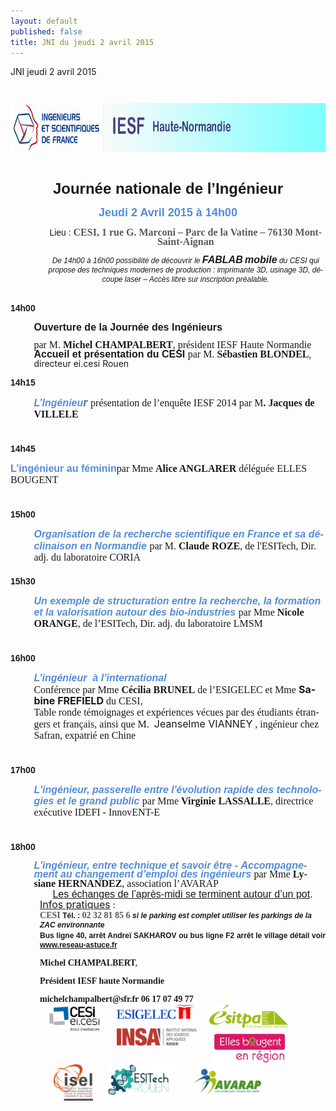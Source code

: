 ```yaml
---
layout: default
published: false
title: JNI du jeudi 2 avril 2015
---
```


JNI jeudi 2 avril 2015



<BODY LANG="en-GB" LINK="#0000ff" DIR="LTR">
<P STYLE="margin-left: 0.59in; margin-bottom: 0in; line-height: 100%">
&nbsp;<P align=center><IMG SRC="/media/i_753667282af335cc_html_m37f94a8f.jpg" NAME="Image 0" ALIGN=BOTTOM WIDTH=794 HEIGHT=78 BORDER=0></P>
<P LANG="fr-FR" ALIGN=CENTER STYLE="margin-left: 0.59in; margin-bottom: 0in; line-height: 100%">
<BR>
</P>
<P STYLE="margin-left: 0.59in; margin-bottom; line-height: 100%">
<FONT FACE="Arial, serif"><FONT SIZE=5><SPAN LANG="fr-FR"><B><P align=center>Journée
nationale de l’Ingénieur </P></B></SPAN></FONT></FONT>
</P>
<P ALIGN=CENTER STYLE="margin-left: 0.59in; margin-top: 0.02in; margin-bottom: 0.02in; line-height: 100%">
<P align=center><FONT COLOR="#548dd4"><FONT FACE="Arial, serif"><FONT SIZE=4><SPAN LANG="fr-FR"><B>Jeudi
2 Avril 2015 </B></SPAN></FONT></FONT></FONT><FONT COLOR="#548dd4"><FONT FACE="Arial, serif"><FONT SIZE=4><SPAN LANG="fr-FR"><B>à
14h00</B></SPAN></FONT></FONT></FONT></P>
<P ALIGN=CENTER STYLE="margin-left: 0.59in; margin-top: 0.02in; margin-bottom: 0.02in; line-height: 100%">
<FONT FACE="Arial, serif"><SPAN LANG="fr-FR">Lieu&nbsp;:</SPAN></FONT><FONT FACE="Arial, serif"><SPAN LANG="fr-FR"><B>
</B></SPAN></FONT><FONT COLOR="#595959"><FONT FACE="Calibri, serif"><FONT SIZE=3><SPAN LANG="fr-FR"><B>CESI,
1 rue G. Marconi – Parc de la Vatine – 76130 Mont-Saint-Aignan</B></SPAN></FONT></FONT></FONT></P>
<P ALIGN=CENTER STYLE="margin-left: 0.59in; margin-bottom: 0in; line-height: 100%">
<FONT FACE="Arial, serif"><FONT SIZE=2 STYLE="font-size: 9pt"><SPAN LANG="fr-FR"><I>De
14h00 à 16h00 possibilité de découvrir le</I></SPAN></FONT></FONT><FONT FACE="Arial, serif"><FONT SIZE=2 STYLE="font-size: 9pt"><SPAN LANG="fr-FR"><I><B>
</B></I></SPAN></FONT></FONT><FONT FACE="Arial, serif"><FONT SIZE=3><SPAN LANG="fr-FR"><I><B>FABLAB</B></I></SPAN></FONT></FONT><FONT FACE="Arial, serif"><FONT SIZE=2 STYLE="font-size: 9pt"><SPAN LANG="fr-FR"><I>
</I></SPAN></FONT></FONT><FONT FACE="Arial, serif"><FONT SIZE=3><SPAN LANG="fr-FR"><I><B>mobile</B></I></SPAN></FONT></FONT><FONT FACE="Arial, serif"><FONT SIZE=2 STYLE="font-size: 9pt"><SPAN LANG="fr-FR"><I>
du CESI&nbsp;qui propose des techniques modernes de production&nbsp;:
imprimante 3D, usinage 3D, découpe laser – Accès libre sur
inscription préalable.</I></SPAN></FONT></FONT></P>
<P LANG="fr-FR" ALIGN=CENTER STYLE="margin-left: 0.59in; margin-bottom: 0in; line-height: 100%">
<BR>
</P>
<P STYLE="margin-top: 0.02in; margin-bottom: 0in; line-height: 0.18in">
<FONT FACE="Arial, serif"><SPAN LANG="fr-FR"><B>14h00</B></SPAN></FONT></P>
<P STYLE="margin-left: 0.39in; margin-bottom: 0in; line-height: 100%">
<FONT FACE="Arial, serif"><FONT SIZE=3><SPAN LANG="fr-FR"><B>Ouverture
de la Journée des Ingénieurs</B></SPAN></FONT></FONT><FONT FACE="Arial, serif"><FONT SIZE=3><SPAN LANG="fr-FR">
</SPAN></FONT></FONT>
</P>
<P STYLE="margin-left: 0.39in; margin-bottom: 0in; line-height: 100%">
<FONT FACE="Arial Narrow, serif"><FONT SIZE=3><SPAN LANG="fr-FR">par
M. </SPAN></FONT></FONT><FONT FACE="Arial Narrow, serif"><FONT SIZE=3><SPAN LANG="fr-FR"><B>Michel
CHAMPALBERT</B></SPAN></FONT></FONT><FONT FACE="Arial Narrow, serif"><FONT SIZE=3><SPAN LANG="fr-FR">,
président IESF Haute Normandie </SPAN></FONT></FONT><FONT FACE="Arial, serif"><FONT SIZE=3><SPAN LANG="fr-FR"><BR></SPAN></FONT></FONT><FONT FACE="Arial, serif"><FONT SIZE=3><SPAN LANG="fr-FR"><B>Accueil
et présentation du CESI</B></SPAN></FONT></FONT><FONT FACE="Arial, serif"><FONT SIZE=3><SPAN LANG="fr-FR">
</SPAN></FONT></FONT><FONT FACE="Arial Narrow, serif"><FONT SIZE=3><SPAN LANG="fr-FR">par</SPAN></FONT></FONT><FONT FACE="Arial Narrow, serif"><FONT SIZE=3><SPAN LANG="fr-FR">
M. </SPAN></FONT></FONT><FONT FACE="Arial Narrow, serif"><FONT SIZE=3><SPAN LANG="fr-FR"><B>Sébastien BLONDEL</B></SPAN></FONT></FONT>, directeur ei.cesi Rouen 
</P>
<P STYLE="margin-left: 0.39in; margin-bottom: 0in; line-height: 100%">
 
</P>
<P STYLE="margin-top: 0.02in; margin-bottom: 0in; line-height: 0.18in">
<FONT FACE="Arial, serif"><SPAN LANG="fr-FR"><B>14h15</B></SPAN></FONT></P>
<P STYLE="margin-left: 0.39in; margin-bottom: 0.02in; line-height: 0.18in">
<FONT COLOR="#548dd4"><FONT FACE="Arial, serif"><FONT SIZE=3><SPAN LANG="fr-FR"><I><B>L’Ingénieu</B></I></SPAN></FONT></FONT></FONT><FONT COLOR="#4f81bd"><I><B><FONT SIZE=4><SPAN LANG="fr-FR">r</SPAN></FONT></B></I></FONT><FONT FACE="Arial, serif"><FONT SIZE=3><SPAN LANG="fr-FR">
</SPAN></FONT></FONT><FONT FACE="Arial Narrow, serif"><FONT SIZE=3><SPAN LANG="fr-FR">présentation
de l’enquête IESF 2014 par M</SPAN></FONT></FONT><FONT FACE="Arial Narrow, serif"><FONT SIZE=3><SPAN LANG="fr-FR"><B>.
Jacques de VILLELE</B></SPAN></FONT></FONT><FONT FACE="Arial Narrow, serif"><FONT SIZE=3><SPAN LANG="fr-FR">
<BR></SPAN></FONT></FONT><BR><BR>
</P>
<P STYLE="margin-top: 0.02in; margin-bottom: 0in; line-height: 0.18in">
<FONT FACE="Arial, serif"><SPAN LANG="fr-FR"><B>14h45</B></SPAN></FONT></P>
<P STYLE="margin-left: ; margin-bottom: 0.02in; line-height: 0.18in"><FONT COLOR="#548dd4"><FONT FACE="Arial, serif"><FONT SIZE=3><SPAN LANG="fr-FR"><B>L’ingénieur
au féminin</B></SPAN></FONT></FONT></FONT><FONT FACE="Arial Narrow, serif"><FONT SIZE=3><SPAN LANG="fr-FR">par
Mme <B>Alice ANGLARER</B> déléguée ELLES BOUGENT<BR></SPAN></FONT></FONT><BR><BR>
</P>
<P STYLE="margin-top: 0.02in; margin-bottom: 0in; line-height: 0.18in">
<FONT FACE="Arial, serif"><SPAN LANG="fr-FR"><B>15h00</B></SPAN></FONT></P>
<P STYLE="margin-left: 0.39in; margin-bottom: 0.02in; line-height: 0.18in">
<FONT COLOR="#548dd4"><FONT FACE="Arial, serif"><FONT SIZE=3><SPAN LANG="fr-FR"><I><B>Organisation
de la recherche scientifique en France et sa déclinaison en
Normandie</B></I></SPAN></FONT></FONT></FONT><FONT FACE="Arial, serif"><FONT SIZE=3><SPAN LANG="fr-FR">
</SPAN></FONT></FONT><FONT FACE="Arial Narrow, serif"><FONT SIZE=3><SPAN LANG="fr-FR">par
M. </SPAN></FONT></FONT><FONT FACE="Arial Narrow, serif"><FONT SIZE=3><SPAN LANG="fr-FR"><B>Claude
ROZE</B></SPAN></FONT></FONT><FONT FACE="Arial Narrow, serif"><FONT SIZE=3><SPAN LANG="fr-FR">,</SPAN></FONT></FONT><FONT FACE="Arial Narrow, serif"><FONT SIZE=3><SPAN LANG="fr-FR"><B>
</B></SPAN></FONT></FONT><FONT FACE="Arial Narrow, serif"><FONT SIZE=3><SPAN LANG="fr-FR">de
l'ESITech, Dir. adj. du laboratoire CORIA<BR></SPAN></FONT></FONT><BR>
</P>
<P STYLE="margin-top: 0.02in; margin-bottom: 0in; line-height: 0.18in">
<FONT FACE="Arial, serif"><SPAN LANG="fr-FR"><B>15h30</B></SPAN></FONT></P>
<P STYLE="margin-left: 0.39in; margin-bottom: 0.02in; line-height: 0.18in">
<FONT COLOR="#548dd4"><FONT FACE="Arial, serif"><FONT SIZE=3><SPAN LANG="fr-FR"><I><B>Un
exemple de structuration entre la recherche, la formation et la
valorisation autour des bio-industries</B></I></SPAN></FONT></FONT></FONT><FONT FACE="Arial, serif"><FONT SIZE=3><SPAN LANG="fr-FR">
</SPAN></FONT></FONT><FONT FACE="Arial Narrow, serif"><FONT SIZE=3><SPAN LANG="fr-FR">par
Mme </SPAN></FONT></FONT><FONT FACE="Arial Narrow, serif"><FONT SIZE=3><SPAN LANG="fr-FR"><B>Nicole
ORANGE</B></SPAN></FONT></FONT><FONT FACE="Arial Narrow, serif"><FONT SIZE=3><SPAN LANG="fr-FR">,
de l’ESITech, Dir. adj. du laboratoire LMSM<BR></SPAN></FONT></FONT><BR><BR>
</P>
<P STYLE="margin-top: 0.02in; margin-bottom: 0in; line-height: 0.18in">
<FONT FACE="Arial, serif"><SPAN LANG="fr-FR"><B>16h00</B></SPAN></FONT></P>
<P STYLE="margin-left: 0.39in; margin-bottom: 0.02in; line-height: 0.18in">
<FONT COLOR="#548dd4"><FONT FACE="Arial, serif"><FONT SIZE=3><SPAN LANG="fr-FR"><I><B>L’ingénieur&nbsp;
à l’international<BR></B></I></SPAN></FONT></FONT></FONT><FONT FACE="Arial Narrow, serif"><FONT SIZE=3><SPAN LANG="fr-FR">Conférence
par Mme </SPAN></FONT></FONT><FONT FACE="Arial Narrow, serif"><FONT SIZE=3><SPAN LANG="fr-FR"><B>Cécilia
BRUNEL</B></SPAN></FONT></FONT><FONT FACE="Arial Narrow, serif"><FONT SIZE=3><SPAN LANG="fr-FR">
de l’ESIGELEC et Mme </SPAN></FONT></FONT> <FONT SIZE=3><SPAN LANG="fr-FR"><B>Sabine FREFIELD</B></SPAN></FONT><FONT FACE="Arial Narrow, serif"><FONT SIZE=3><SPAN LANG="fr-FR"> du CESI, <BR>Table ronde
témoignages  et expériences vécues par des étudiants étrangers
et  français, ainsi que M.&nbsp;</SPAN></FONT></FONT> <FONT SIZE=3><SPAN LANG="fr-FR">Jeanselme VIANNEY</B></SPAN></FONT><FONT FACE="Arial Narrow, serif"><FONT SIZE=3><SPAN LANG="fr-FR"> , ingénieur chez
Safran, expatrié en Chine<BR></SPAN></FONT></FONT><BR><BR>
</P>
<P STYLE="margin-top: 0.02in; margin-bottom: 0in; line-height: 0.18in">
<FONT FACE="Arial, serif"><SPAN LANG="fr-FR"><B>17h00</B></SPAN></FONT></P>
<P STYLE="margin-left: 0.39in; margin-bottom: 0.02in; line-height: 0.18in">
<FONT COLOR="#548dd4"><FONT FACE="Arial, serif"><FONT SIZE=3><SPAN LANG="fr-FR"><I><B>L'ingénieur,
passerelle  entre l'évolution rapide des technologies et le grand
public</B></I></SPAN></FONT></FONT></FONT><FONT FACE="Arial, serif"><FONT SIZE=3><SPAN LANG="fr-FR"><B>
</B></SPAN></FONT></FONT><FONT FACE="Arial Narrow, serif"><FONT SIZE=3><SPAN LANG="fr-FR">par
Mme </SPAN></FONT></FONT><FONT FACE="Arial Narrow, serif"><FONT SIZE=3><SPAN LANG="fr-FR"><B>Virginie
LASSALLE</B></SPAN></FONT></FONT><FONT FACE="Arial Narrow, serif"><FONT SIZE=3><SPAN LANG="fr-FR">,
directrice exécutive IDEFI - InnovENT-E&nbsp;<BR></SPAN></FONT></FONT><BR><BR>
</P>
<P STYLE="margin-top: 0.02in; margin-bottom: 0in; line-height: 0.18in">
<FONT FACE="Arial, serif"><SPAN LANG="fr-FR"><B>18h00</B></SPAN></FONT></P>
<P STYLE="margin-left: 0.39in; margin-bottom: 0.02in; line-height: 100%">
<FONT COLOR="#548dd4"><FONT FACE="Arial, serif"><FONT SIZE=3><SPAN LANG="fr-FR"><I><B>L'ingénieur,
entre technique et savoir être -</B></I></SPAN></FONT></FONT></FONT><FONT FACE="Arial, serif"><FONT SIZE=3><SPAN LANG="fr-FR"><B>
</B></SPAN></FONT></FONT><FONT COLOR="#548dd4"><FONT FACE="Arial, serif"><FONT SIZE=3><SPAN LANG="fr-FR"><I><B>Accompagnement
au changement d’emploi des ingénieurs </B></I></SPAN></FONT></FONT></FONT><FONT FACE="Arial Narrow, serif"><FONT SIZE=3><SPAN LANG="fr-FR">par</SPAN></FONT></FONT><FONT FACE="Arial Narrow, serif"><FONT SIZE=3><SPAN LANG="fr-FR"><B>
</B></SPAN></FONT></FONT><FONT FACE="Arial Narrow, serif"><FONT SIZE=3><SPAN LANG="fr-FR">Mme
</SPAN></FONT></FONT><FONT FACE="Arial Narrow, serif"><FONT SIZE=3><SPAN LANG="fr-FR"><B>Lysiane
HERNANDEZ</B></SPAN></FONT></FONT><FONT FACE="Arial Narrow, serif"><FONT SIZE=3><SPAN LANG="fr-FR">,
association l’AVARAP</SPAN></FONT></FONT></P>
<P ALIGN=CENTER STYLE="text-indent: 0.49in; margin-top: 0.02in; margin-bottom: 0.02in; line-height: 100%">
<FONT FACE="Arial, serif"><FONT SIZE=3><SPAN LANG="fr-FR"><U>Les
échanges de l’après-midi se terminent autour d’un pot</U></SPAN></FONT></FONT><FONT FACE="Arial, serif"><FONT SIZE=3><SPAN LANG="fr-FR">.</SPAN></FONT></FONT></P>
<P STYLE="margin-left: 0.49in; margin-top: 0.02in; margin-bottom: 0.02in; line-height: 100%">
<FONT SIZE=3><SPAN LANG="fr-FR"><U>Infos pratiques</U></SPAN></FONT><SPAN LANG="fr-FR">&nbsp;:
</SPAN>
</P>
<P STYLE="margin-left: 0.49in; margin-top: 0.02in; margin-bottom: 0.02in; line-height: 100%"><A NAME="_GoBack"></A>
<FONT COLOR="#595959"><FONT FACE="Calibri, serif"><SPAN LANG="fr-FR"><B>CESI
</B></SPAN></FONT></FONT><FONT FACE="Arial, serif"><FONT SIZE=2 STYLE="font-size: 9pt"><SPAN LANG="fr-FR"><B>Tél.&nbsp;:
</B></SPAN></FONT></FONT><FONT COLOR="#595959"><FONT FACE="Calibri, serif"><SPAN LANG="fr-FR"><B>02
32 81 85 6       </B></SPAN></FONT></FONT><FONT FACE="Arial, serif"><FONT SIZE=2 STYLE="font-size: 9pt"><SPAN LANG="fr-FR"><I><B>si
le parking est complet utiliser les parkings de la ZAC environnante</B></I></SPAN></FONT></FONT></P>
<P ALIGN=JUSTIFY STYLE="margin-left: 0.49in; margin-top: 0.02in; margin-bottom: 0.02in; line-height: 100%">
<FONT FACE="Arial, serif"><FONT SIZE=2 STYLE="font-size: 9pt"><SPAN LANG="fr-FR"><B>Bus
ligne 40, arrêt Andreï SAKHAROV  ou bus ligne F2 arrêt le village
détail voir <A HREF="http://www.reseau-astuce.fr">www.reseau-astuce.fr</A></B></SPAN></FONT></FONT></P>
<P ALIGN=JUSTIFY STYLE="margin-left: 0.49in; margin-bottom: 0in; line-height: 100%">
<FONT FACE="Calibri, serif"><SPAN LANG="fr-FR"><B>Michel CHAMPALBERT</B></SPAN></FONT><FONT COLOR="#595959"><FONT FACE="Calibri, serif"><SPAN LANG="fr-FR"><B>,
</B></SPAN></FONT></FONT>
</P>
<P ALIGN=JUSTIFY STYLE="margin-left: 0.49in; margin-bottom: 0in; line-height: 100%">
<FONT FACE="Calibri, serif"><SPAN LANG="fr-FR"><B>Président  IESF
haute Normandie </B></SPAN></FONT>
</P>
<P ALIGN=JUSTIFY STYLE="margin-left: 0.49in; margin-bottom: 0in; line-height: 100%">
<FONT FACE="Calibri, serif"><SPAN LANG="fr-FR"><B>michelchampalbert@sfr.fr</B></SPAN></FONT><FONT FACE="Calibri, serif"><SPAN LANG="fr-FR"><I><B>
 </B></I></SPAN></FONT><FONT FACE="Calibri, serif"><SPAN LANG="fr-FR"><B>06
17 07 49 77</B></SPAN></FONT></P>

<P ALIGN=CENTER LANG="fr-FR" ALIGN=JUSTIFY STYLE="margin-left: 0.49in; margin-top: 0.02in; margin-bottom: 0.02in; line-height: 100%">
<IMG SRC="/media/i_753667282af335cc_html_m5a10df41.jpg" NAME="Image 5" ALIGN=LEFT HSPACE=12 WIDTH=87 HEIGHT=44 BORDER=0><IMG SRC="/media/i_753667282af335cc_html_64d4e1fb.jpg" NAME="Image 6" ALIGN=LEFT HSPACE=12 WIDTH=124 HEIGHT=22 BORDER=0><IMG SRC="/media/i_753667282af335cc_html_26f61744.png" NAME="Image 13" ALIGN=LEFT HSPACE=12 WIDTH=126 HEIGHT=37 BORDER=0><IMG SRC="/media/i_753667282af335cc_html_1fbe82b9.jpg" NAME="Image 14" ALIGN=LEFT HSPACE=12 WIDTH=129 HEIGHT=28 BORDER=0><BR><BR>
</P>
<P STYLE="margin-left: 0.59in; margin-bottom: 0.14in"><IMG SRC="/media/i_753667282af335cc_html_3650ad8f.jpg" NAME="Image 4" ALIGN=LEFT HSPACE=12 WIDTH=120 HEIGHT=53 BORDER=0><IMG SRC="/media/i_753667282af335cc_html_md0ac4f7.jpg" NAME="graphics1" ALIGN=LEFT HSPACE=12 WIDTH=63 HEIGHT=58 BORDER=0><IMG SRC="/media/i_753667282af335cc_html_1b386d9c.jpg" NAME="Image 16" ALIGN=LEFT HSPACE=12 WIDTH=111 HEIGHT=54 BORDER=0><IMG SRC="/media/i_753667282af335cc_html_m42afbcf9.jpg" NAME="Image 1" ALIGN=LEFT HSPACE=12 WIDTH=117 HEIGHT=54 BORDER=0><BR><BR>
</P>
</BODY>
</HTML>